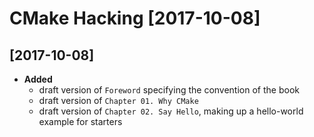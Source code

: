 # CMake Hacking [2017-10-08]  

## [2017-10-08]  
+ **Added**  
  - draft version of `Foreword` specifying the convention of the book  
  - draft version of `Chapter 01. Why CMake`  
  - draft version of `Chapter 02. Say Hello`, making up a hello-world example for starters  
